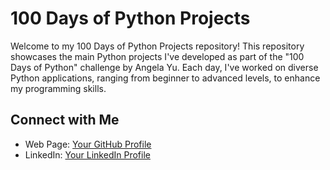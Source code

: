# 100 Days of Python Projects

Welcome to my 100 Days of Python Projects repository! This repository showcases the main Python projects I've developed as part of the "100 Days of Python" challenge by Angela Yu. Each day, I've worked on diverse Python applications, ranging from beginner to advanced levels, to enhance my programming skills.

## Connect with Me

- Web Page: [Your GitHub Profile](http://lalonunez.tech/)
- LinkedIn: [Your LinkedIn Profile](https://www.linkedin.com/in/joseeduardonunez/)


